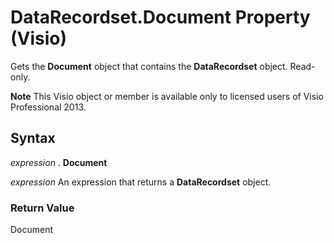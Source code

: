 
# DataRecordset.Document Property (Visio)

Gets the  **Document** object that contains the **DataRecordset** object. Read-only.


 **Note**  This Visio object or member is available only to licensed users of Visio Professional 2013.


## Syntax

 _expression_ . **Document**

 _expression_ An expression that returns a **DataRecordset** object.


### Return Value

Document

